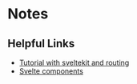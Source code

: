 # Notes

## Helpful Links

- [Tutorial with sveltekit and routing](https://blog.openreplay.com/exploring-sveltekit-in-2022-by-building-a-portfolio-website)
- [Svelte components](https://tailwind-elements.com/quick-start/)
